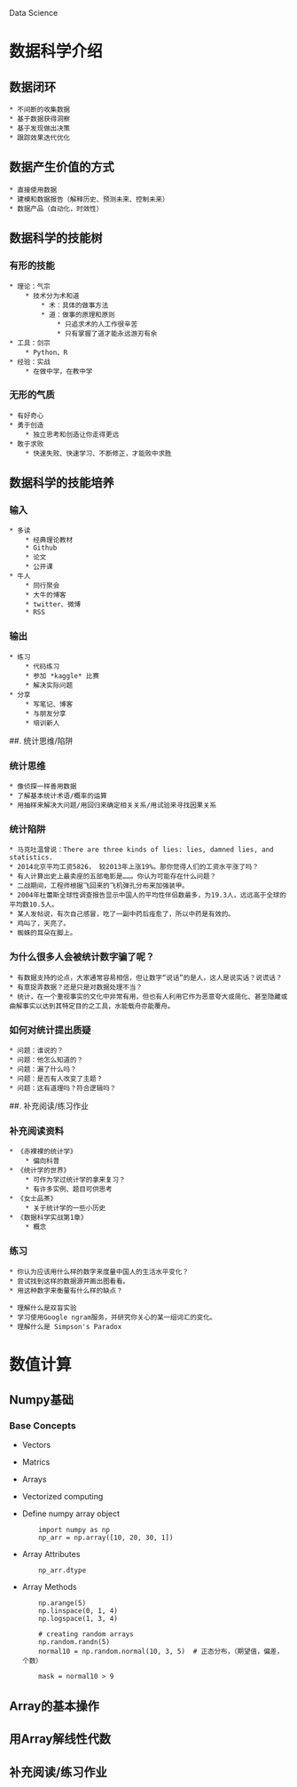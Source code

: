 Data Science

# 数据科学介绍
## 数据闭环
    * 不间断的收集数据
    * 基于数据获得洞察
    * 基于发现做出决策
    * 跟踪效果迭代优化 
    
    
## 数据产生价值的方式
    * 直接使用数据
    * 建模和数据报告（解释历史、预测未来、控制未来）
    * 数据产品（自动化，时效性）

## 数据科学的技能树
### 有形的技能
    * 理论：气宗
        * 技术分为术和道
            * 术：具体的做事方法
            * 道：做事的原理和原则
                * 只追求术的人工作很辛苦
                * 只有掌握了道才能永远游刃有余
    * 工具：剑宗
        * Python、R
    * 经验：实战
        * 在做中学，在教中学
### 无形的气质
    * 有好奇心
    * 勇于创造
        * 独立思考和创造让你走得更远
    * 敢于求败
        * 快速失败、快速学习、不断修正，才能败中求胜
        
## 数据科学的技能培养
### 输入
    * 多读
        * 经典理论教材
        * Github
        * 论文
        * 公开课
    * 牛人
        * 同行聚会
        * 大牛的博客
        * twitter、微博
        * RSS
### 输出
    * 练习
        * 代码练习
        * 参加 *kaggle* 比赛
        * 解决实际问题
    * 分享
        * 写笔记、博客
        * 与朋友分享
        * 培训新人
        
##. 统计思维/陷阱
### 统计思维
    * 像侦探一样善用数据
    * 了解基本统计术语/概率的运算
    * 用抽样来解决大问题/用回归来确定相关关系/用试验来寻找因果关系
### 统计陷阱
    * 马克吐温曾说：There are three kinds of lies: lies, damned lies, and statistics.
    * 2014北京平均工资5826， 较2013年上涨19%。那你觉得人们的工资水平涨了吗？
    * 有人计算出史上最卖座的五部电影是……。你认为可能存在什么问题？
    * 二战期间，工程师根据飞回来的飞机弹孔分布来加强装甲。
    * 2004年杜蕾斯全球性调查报告显示中国人的平均性伴侣数最多，为19.3人，远远高于全球的平均数10.5人。
    * 某人发帖说，有次自己感冒，吃了一副中药后痊愈了，所以中药是有效的。
    * 鸡叫了，天亮了。
    * 蜘蛛的耳朵在脚上。
### 为什么很多人会被统计数字骗了呢？
    * 有数据支持的论点，大家通常容易相信，但让数字“说话”的是人，这人是说实话？说谎话？
    * 有意捉弄数据？还是只是对数据处理不当？
    * 统计，在一个重视事实的文化中非常有用，但也有人利用它作为恶意夸大或简化、甚至隐藏或曲解事实以达到其特定目的之工具，水能载舟亦能覆舟。
### 如何对统计提出质疑
    * 问题：谁说的？
    * 问题：他怎么知道的？
    * 问题：漏了什么吗？
    * 问题：是否有人改变了主题？
    * 问题：这有道理吗？符合逻辑吗？
    
##. 补充阅读/练习作业
    
### 补充阅读资料
    * 《赤裸裸的统计学》
        * 偏向科普
    * 《统计学的世界》
        * 可作为学过统计学的拿来复习？
        * 有许多实例、题目可供思考
    * 《女士品茶》
        * 关于统计学的一些小历史
    * 《数据科学实战第1章》
        * 概念
### 练习
    * 你认为应该用什么样的数字来度量中国人的生活水平变化？
    * 尝试找到这样的数据源并画出图看看。
    * 用这种数字来衡量有什么样的缺点？
    
    * 理解什么是双盲实验
    * 学习使用Google ngram服务，并研究你关心的某一组词汇的变化。
    * 理解什么是 Simpson's Paradox


# 数值计算

## Numpy基础

### Base Concepts
* Vectors
* Matrics
* Arrays
* Vectorized computing

* Define numpy array object

    ```
        import numpy as np        
        np_arr = np.array([10, 20, 30, 1])
    ```

* Array Attributes
    ```
        np_arr.dtype
    
    ```
* Array Methods
    ```
        np.arange(5)
        np.linspace(0, 1, 4)
        np.logspace(1, 3, 4)
        
        # creating random arrays
        np.random.randn(5)
        normal10 = np.random.normal(10, 3, 5)  # 正态分布，（期望值，偏差，个数）
        
        mask = normal10 > 9
    ```
    
    


## Array的基本操作
## 用Array解线性代数
## 补充阅读/练习作业














                
                